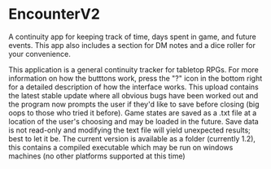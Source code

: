 # EncounterV2
A continuity app for keeping track of time, days spent in game, and future events. This app also includes a section for DM notes and a dice roller for your convenience.

This application is a general continuity tracker for tabletop RPGs. For more information on how the butttons work, press the "?" icon in the bottom right for a detailed description of how the interface works. This upload contains the latest stable update where all obvious bugs have been worked out and the program now prompts the user if they'd like to save before closing (big oops to those who tried it before). Game states are saved as a .txt file at a location of the user's choosing and may be loaded in the future. Save data is not read-only and modifying the text file will yield unexpected results; best to let it be.  The current version is available as a folder (currently 1.2), this contains a compiled 
executable which may be run on windows machines (no other platforms supported at this time)
